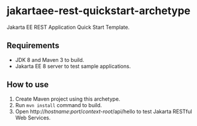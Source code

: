 # jakartaee-rest-quickstart-archetype
Jakarta EE REST Application Quick Start Template.

## Requirements

* JDK 8 and Maven 3 to build.
* Jakarta EE 8 server to test sample applications.

## How to use

1. Create Maven project using this archetype.
2. Run `mvn install` command to build.
3. Open http://*hostname*:*port*/*context-root*/api/hello to test Jakarta RESTful Web Services.
